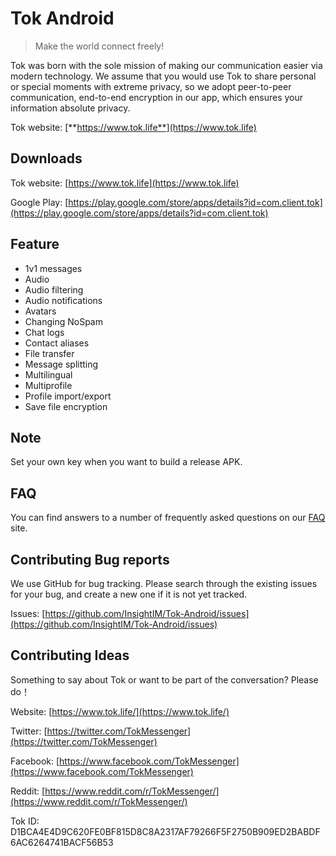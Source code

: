 # Tok Android


> Make the world connect freely!

Tok was born with the sole mission of making our communication easier via modern technology. We assume that you would use Tok to share personal or special moments with extreme privacy, so we adopt peer-to-peer communication, end-to-end encryption in our app, which ensures your information absolute privacy.


Tok website: [**https://www.tok.life**](https://www.tok.life)

## Downloads
Tok website: [https://www.tok.life](https://www.tok.life)

Google Play: [https://play.google.com/store/apps/details?id=com.client.tok](https://play.google.com/store/apps/details?id=com.client.tok)


## Feature
- 1v1 messages
- Audio
- Audio filtering
- Audio notifications
- Avatars
- Changing NoSpam
- Chat logs
- Contact aliases
- File transfer
- Message splitting
- Multilingual
- Multiprofile
- Profile import/export
- Save file encryption

## Note
Set your own key when you want to build a release APK.

## FAQ
You can find answers to a number of frequently asked questions on our [FAQ](https://www.tok.life/) site.

## Contributing Bug reports
We use GitHub for bug tracking. Please search through the existing issues for your bug, and create a new one if it is not yet tracked.

Issues: [https://github.com/InsightIM/Tok-Android/issues](https://github.com/InsightIM/Tok-Android/issues)


## Contributing Ideas
Something to say about Tok or want to be part of the conversation? Please do！

Website: [https://www.tok.life/](https://www.tok.life/)

Twitter: [https://twitter.com/TokMessenger](https://twitter.com/TokMessenger)

Facebook: [https://www.facebook.com/TokMessenger](https://www.facebook.com/TokMessenger)

Reddit: [https://www.reddit.com/r/TokMessenger/](https://www.reddit.com/r/TokMessenger/)

Tok ID: D1BCA4E4D9C620FE0BF815D8C8A2317AF79266F5F2750B909ED2BABDF6AC6264741BACF56B53

